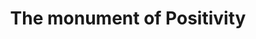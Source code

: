 ---
pid: LLP205
title: The monument of Positivity
location_transcription: Outside of room 204
zipcode: '19120'
outside_phl: 
neighborhood: Logan,Olney
age: '9'
age_range: 6-13
instagram: 
image_file_name: LLP_205.jpg
proposal_transcription: This monument will make all the positive things get to you!
topic: Uplifting
topic_summary: '0'
type: Sculpture Statue
keywords_other: 
credit: Ajah Rivera
image_labels: 
twitter: 
facebook: 
permalink: "/monuments/llp205/"
layout: item-page
---